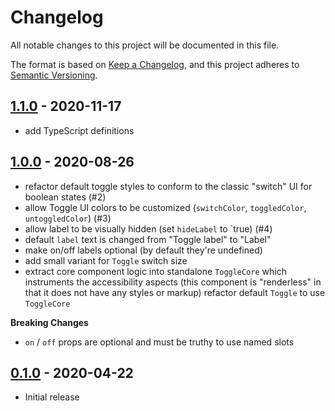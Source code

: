 # Changelog

All notable changes to this project will be documented in this file.

The format is based on [Keep a Changelog](https://keepachangelog.com/en/1.0.0/),
and this project adheres to [Semantic Versioning](https://semver.org/spec/v2.0.0.html).

## [1.1.0](https://github.com/metonym/svelte-toggle/releases/tag/v1.1.0) - 2020-11-17

- add TypeScript definitions

## [1.0.0](https://github.com/metonym/svelte-toggle/releases/tag/v1.0.0) - 2020-08-26

- refactor default toggle styles to conform to the classic "switch" UI for boolean states (#2)
- allow Toggle UI colors to be customized (`switchColor`, `toggledColor`, `untoggledColor`) (#3)
- allow label to be visually hidden (set `hideLabel` to `true) (#4)
- default `label` text is changed from "Toggle label" to "Label"
- make on/off labels optional (by default they're undefined)
- add small variant for `Toggle` switch size
- extract core component logic into standalone `ToggleCore` which instruments the accessibility aspects (this component is "renderless" in that it does not have any styles or markup)
  refactor default `Toggle` to use `ToggleCore`

**Breaking Changes**

- `on` / `off` props are optional and must be truthy to use named slots

## [0.1.0](https://github.com/metonym/svelte-toggle/releases/tag/v0.1.0) - 2020-04-22

- Initial release
